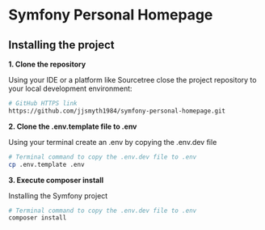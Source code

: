 Symfony Personal Homepage
=================

Installing the project
-------------------

**1. Clone the repository**

Using your IDE or a platform like Sourcetree close the project repository to your local development environment:

```bash
# GitHub HTTPS link
https://github.com/jjsmyth1984/symfony-personal-homepage.git
```

**2. Clone the .env.template file to .env**

Using your terminal create an .env by copying the .env.dev file

```bash
# Terminal command to copy the .env.dev file to .env
cp .env.template .env 
```

**3. Execute composer install**

Installing the Symfony project

```bash
# Terminal command to copy the .env.dev file to .env
composer install
```